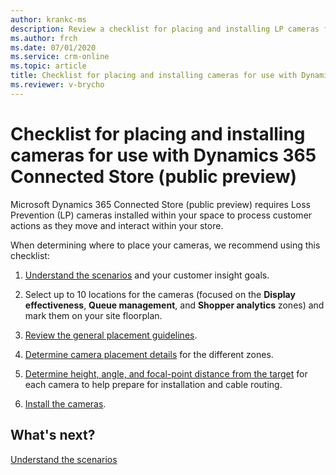 ```yaml
---
author: krankc-ms
description: Review a checklist for placing and installing LP cameras for use with Dynamics 365 Connected Store (public preview)
ms.author: frch
ms.date: 07/01/2020
ms.service: crm-online
ms.topic: article
title: Checklist for placing and installing cameras for use with Dynamics 365 Connected Store (public preview)
ms.reviewer: v-brycho
---
```


# Checklist for placing and installing cameras for use with Dynamics 365 Connected Store (public preview)

Microsoft Dynamics 365 Connected Store (public preview) requires Loss Prevention (LP) cameras installed within your space to process customer actions as they move and interact within your store.

When determining where to place your cameras, we recommend using this checklist:

1. [Understand the scenarios](camera-placement-general.md) and your customer insight goals.

2. Select up to 10 locations for the cameras (focused on the **Display effectiveness**, **Queue management**, and **Shopper analytics** zones) and mark them on your site floorplan.

3. [Review the general placement guidelines](camera-placement-recommendations.md).

4. [Determine camera placement details](camera-placement-recommendations.md) for the different zones.

5. [Determine height, angle, and focal-point distance from the target](camera-placement-recommendations.md)  for each camera to help prepare for installation and cable routing.

6. [Install the cameras](install-cameras.md).

## What's next?

[Understand the scenarios](camera-placement-general.md)
